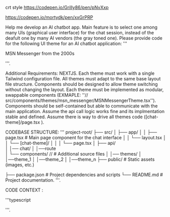 

crt style
https://codepen.io/Grilly86/pen/pNvXxp

https://codepen.io/mortydk/pen/xxGrPRP































Help me develop an AI chatbot app. Main feature is to select one among many UIs (graphical user interface) for the chat session, instead of the deafult one by many AI vendors (the gray toned one).
Please provide code for the following UI theme for an AI chatbot application: '''

MSN Messenger from the 2000s

'''.

Additional Requirements:
NEXTJS.
Each theme must work with a single Tailwind configuration file.
All themes must adapt to the same base layout file structure.
Components should be designed to allow theme switching without changing the layout.
Each theme must be implemented as modular, swappable components (EXMAPLE: ''// src/components/themes/msn_messenger/MSNMessengerTheme.tsx'').
Components should be self-contained but able to communicate with the main application.
Assume the api call logic works fine and its implmentation stable and defined.
Assume there is way to drive all themes code ([chat-theme]/page.tsx ).

CODEBASE STRUCTURE:
'''
project-root/
├── src/
│   ├── app/
│   │   ├── page.tsx                  # Main page component for the chat interface
│   │   └── layout.tsx
│   │   └── [chat-theme]/
│   │      │      └── page.tsx 
│   ├── api/    
│          │── chat/
│               │──route                     
│   └── components/ //                # Additional source files
│          │── themes/
│                 │──theme_1
│                 │──theme_2
│                 │──theme_n
├── public/                   # Static assets (images, etc.)
 
├── package.json              # Project dependencies and scripts
└── README.md                 # Project documentation.
'''.

CODE CONTEXT :


'''typescript



'''.